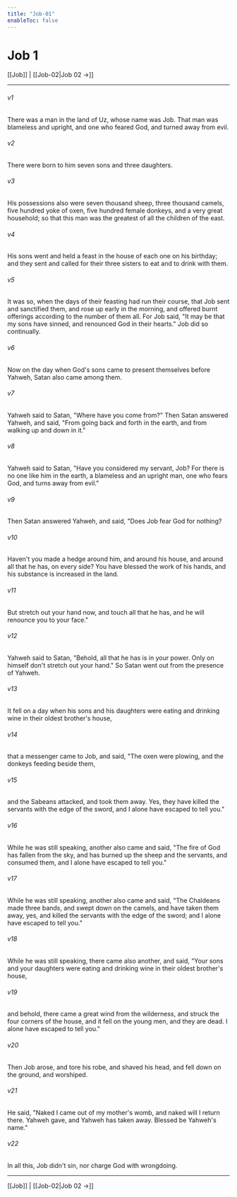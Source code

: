 ```yaml
---
title: "Job-01"
enableToc: false
---
```

# Job 1

[[Job]] | [[Job-02|Job 02 →]]
***



###### v1 
There was a man in the land of Uz, whose name was Job. That man was blameless and upright, and one who feared God, and turned away from evil. 

###### v2 
There were born to him seven sons and three daughters. 

###### v3 
His possessions also were seven thousand sheep, three thousand camels, five hundred yoke of oxen, five hundred female donkeys, and a very great household; so that this man was the greatest of all the children of the east. 

###### v4 
His sons went and held a feast in the house of each one on his birthday; and they sent and called for their three sisters to eat and to drink with them. 

###### v5 
It was so, when the days of their feasting had run their course, that Job sent and sanctified them, and rose up early in the morning, and offered burnt offerings according to the number of them all. For Job said, "It may be that my sons have sinned, and renounced God in their hearts." Job did so continually. 

###### v6 
Now on the day when God's sons came to present themselves before Yahweh, Satan also came among them. 

###### v7 
Yahweh said to Satan, "Where have you come from?" Then Satan answered Yahweh, and said, "From going back and forth in the earth, and from walking up and down in it." 

###### v8 
Yahweh said to Satan, "Have you considered my servant, Job? For there is no one like him in the earth, a blameless and an upright man, one who fears God, and turns away from evil." 

###### v9 
Then Satan answered Yahweh, and said, "Does Job fear God for nothing? 

###### v10 
Haven't you made a hedge around him, and around his house, and around all that he has, on every side? You have blessed the work of his hands, and his substance is increased in the land. 

###### v11 
But stretch out your hand now, and touch all that he has, and he will renounce you to your face." 

###### v12 
Yahweh said to Satan, "Behold, all that he has is in your power. Only on himself don't stretch out your hand." So Satan went out from the presence of Yahweh. 

###### v13 
It fell on a day when his sons and his daughters were eating and drinking wine in their oldest brother's house, 

###### v14 
that a messenger came to Job, and said, "The oxen were plowing, and the donkeys feeding beside them, 

###### v15 
and the Sabeans attacked, and took them away. Yes, they have killed the servants with the edge of the sword, and I alone have escaped to tell you." 

###### v16 
While he was still speaking, another also came and said, "The fire of God has fallen from the sky, and has burned up the sheep and the servants, and consumed them, and I alone have escaped to tell you." 

###### v17 
While he was still speaking, another also came and said, "The Chaldeans made three bands, and swept down on the camels, and have taken them away, yes, and killed the servants with the edge of the sword; and I alone have escaped to tell you." 

###### v18 
While he was still speaking, there came also another, and said, "Your sons and your daughters were eating and drinking wine in their oldest brother's house, 

###### v19 
and behold, there came a great wind from the wilderness, and struck the four corners of the house, and it fell on the young men, and they are dead. I alone have escaped to tell you." 

###### v20 
Then Job arose, and tore his robe, and shaved his head, and fell down on the ground, and worshiped. 

###### v21 
He said, "Naked I came out of my mother's womb, and naked will I return there. Yahweh gave, and Yahweh has taken away. Blessed be Yahweh's name." 

###### v22 
In all this, Job didn't sin, nor charge God with wrongdoing.

***
[[Job]] | [[Job-02|Job 02 →]]
